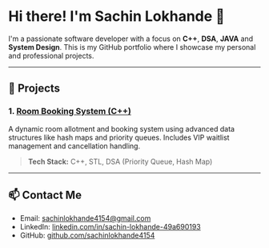# Hi there! I'm Sachin Lokhande 👋

I'm a passionate software developer with a focus on **C++**, **DSA**, **JAVA** and **System Design**. This is my GitHub portfolio where I showcase my personal and professional projects.

---

## 🚀 Projects

### 1. [Room Booking System (C++)](https://github.com/sachinlokhande4154/RoomBookingSystem)
A dynamic room allotment and booking system using advanced data structures like hash maps and priority queues. Includes VIP waitlist management and cancellation handling.

> **Tech Stack:** C++, STL, DSA (Priority Queue, Hash Map)

---

## 📫 Contact Me

- Email: sachinlokhande4154@gmail.com
- LinkedIn: [linkedin.com/in/sachin-lokhande-49a690193](https://linkedin.com/in/sachin-lokhande-49a690193)
- GitHub: [github.com/sachinlokhande4154](https://github.com/sachinlokhande4154) 
